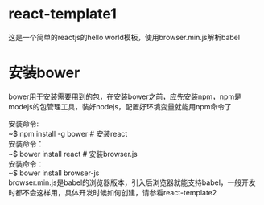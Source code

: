 # react-template1
这是一个简单的reactjs的hello world模板，使用browser.min.js解析babel

# 安装bower
bower用于安装需要用到的包，在安装bower之前，应先安装npm，npm是modejs的包管理工具，装好nodejs，配置好环境变量就能用npm命令了
<div>安装命令:</div>
	~$ npm install -g bower
# 安装react
<div>安装命令：</div>
	~$ bower install react
# 安装browser.js
<div>安装命令：</div>
	~$ bower install browser-js
<div>browser.min.js是babel的浏览器版本，引入后浏览器就能支持babel，一般开发时都不会这样用，具体开发时候如何创建，请参看react-template2</div>
